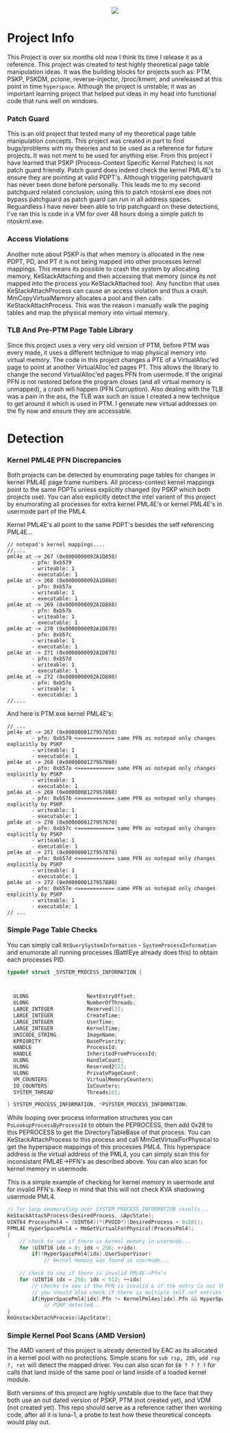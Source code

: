 <div align="center">
    <img src="https://imgur.com/KWW5wuV.png"/>
</div>

# Project Info

This Project is over six months old now I think its time I release it as a reference. This project was created to test highly theoretical page table manipulation
ideas. It was the building blocks for projects such as: PTM, PSKP, PSKDM, pclone, reverse-injector, /proc/kmem, and unreleased at this point in time `hyperspace`. 
Although the project is unstable, it was an important learning project that helped put ideas in my head into functional code that runs well on windows.

### Patch Guard
This is an old project that tested many of my theoretical page table manipulation concepts. This project was created in part to find bugs/problems with my theories
and to be used as a reference for future projects. It was not ment to be used for anything else. From this project I have learned that PSKP (Process-Context Specific Kernel Patches) 
is not patch guard friendly. Patch guard does indeed check the kernel PML4E's to ensure they are pointing at valid PDPT's. Although triggering patchguard has never been
done before personally. This leads me to my second patchguard related conclusion; using this to patch ntoskrnl.exe does not bypass patchguard as patch guard can run in
all address spaces. Reguardless I have never been able to trip patchguard on these detections, I've ran this is code in a VM for over 48 hours doing a simple patch to
ntoskrnl.exe.

### Access Violations
Another note about PSKP is that when memory is allocated in the new PDPT, PD, and PT it is not being mapped into other processes kernel mappings. This means its possible
to crash the system by allocating memory, KeStackAttaching and then accessing that memory (since its not mapped into the process you KeStackAttached too). Any function
that uses KeStackAttachProcess can cause an access violation and thus a crash. MmCopyVirtualMemory allocates a pool and then calls KeStackAttachProcess. This was the 
reason i manually walk the paging tables and map the physical memory into virtual memory.

### TLB And Pre-PTM Page Table Library
Since this project uses a very very old version of PTM, before PTM was every made, it uses a different technique to map physical memory into virtual memory. 
The code in this project changes a PTE of a VirtualAlloc'ed page to point at another VirtualAlloc'ed pages PT. This allows the library to change the second
VirtualAlloc'ed pages PFN from usermode. If the original PFN is not restored before the program closes (and all virtual memory is unmapped), a crash will happen (PFN Corruption).
Also dealing with the TLB was a pain in the ass, the TLB was such an issue I created a new technique to get around it which is used in PTM. I generate new
virtual addresses on the fly now and ensure they are accessable.

# Detection

### Kernel PML4E PFN Discrepancies
Both projects can be detected by enumorating page tables for changes in kernel PML4E page frame numbers. All process-context kernel mappings point to the same PDPTs unless
explicitly changed (by PSKP which both projects use). You can also explicitly detect the intel varient of this project by enumorating all processes for extra kernel PML4E's
or kernel PML4E's in usermode part of the PML4. 

Kernel PML4E's all point to the same PDPT's besides the self referencing PML4E...
```
// notepad's kernel mappings....
//....
pml4e at -> 267 (0x0000000092A1D858)
        - pfn: 0xb579
        - writeable: 1
        - executable: 1
pml4e at -> 268 (0x0000000092A1D860)
        - pfn: 0xb57a
        - writeable: 1
        - executable: 1
pml4e at -> 269 (0x0000000092A1D868)
        - pfn: 0xb57b
        - writeable: 1
        - executable: 1
pml4e at -> 270 (0x0000000092A1D870)
        - pfn: 0xb57c
        - writeable: 1
        - executable: 1
pml4e at -> 271 (0x0000000092A1D878)
        - pfn: 0xb57d
        - writeable: 1
        - executable: 1
pml4e at -> 272 (0x0000000092A1D880)
        - pfn: 0xb57e
        - writeable: 1
        - executable: 1
//....
```

And here is PTM.exe kernel PML4E's:

```
// ...
pml4e at -> 267 (0x0000000127957858)
        - pfn: 0xb579 <============ same PFN as notepad only changes explicitly by PSKP
        - writeable: 1
        - executable: 1
pml4e at -> 268 (0x0000000127957860)
        - pfn: 0xb57a <============ same PFN as notepad only changes explicitly by PSKP
        - writeable: 1
        - executable: 1
pml4e at -> 269 (0x0000000127957868)
        - pfn: 0xb57b <============ same PFN as notepad only changes explicitly by PSKP
        - writeable: 1
        - executable: 1
pml4e at -> 270 (0x0000000127957870)
        - pfn: 0xb57c <============ same PFN as notepad only changes explicitly by PSKP
        - writeable: 1
        - executable: 1
pml4e at -> 271 (0x0000000127957878)
        - pfn: 0xb57d <============ same PFN as notepad only changes explicitly by PSKP
        - writeable: 1
        - executable: 1
pml4e at -> 272 (0x0000000127957880)
        - pfn: 0xb57e <============ same PFN as notepad only changes explicitly by PSKP
        - writeable: 1
        - executable: 1
// ...
```

### Simple Page Table Checks

You can simply call `NtQuerySystemInformation` - `SystemProcessInformation` and enumorate all running processes (BattlEye already does this) to obtain each processes PID.

```cpp
typedef struct _SYSTEM_PROCESS_INFORMATION {



  ULONG                   NextEntryOffset;
  ULONG                   NumberOfThreads;
  LARGE_INTEGER           Reserved[3];
  LARGE_INTEGER           CreateTime;
  LARGE_INTEGER           UserTime;
  LARGE_INTEGER           KernelTime;
  UNICODE_STRING          ImageName;
  KPRIORITY               BasePriority;
  HANDLE                  ProcessId;
  HANDLE                  InheritedFromProcessId;
  ULONG                   HandleCount;
  ULONG                   Reserved2[2];
  ULONG                   PrivatePageCount;
  VM_COUNTERS             VirtualMemoryCounters;
  IO_COUNTERS             IoCounters;
  SYSTEM_THREAD           Threads[0];

} SYSTEM_PROCESS_INFORMATION, *PSYSTEM_PROCESS_INFORMATION;
```

While looping over process information structures you can `PsLookupProcessByProcessId` to obtain the PEPROCESS, then add 0x28 to this PEPROCESS to get the DirectoryTableBase of
that process. You can KeStackAttachProcess to this process and call MmGetVirtualForPhysical to get the hyperspace mappings of this processes PML4. This hyperspace address
is the virtual address of the PML4, you can simply scan this for inconsistant PML4E->PFN's as described above. You can also scan for kernel memory in usermode.

This is a simple example of checking for kernel memory in usermode and for invalid PFN's. Keep in mind that this will not check KVA shadowing usermode PML4.
```cpp
// for loop enumorating over SYSTEM_PROCESS_INFORMATION results...
KeStackAttachProcess(DesiredProcess, &ApcState);
UINT64 ProcessPml4 = (UINT64)(*(PVOID*)(DesiredProcess + 0x28));
PPML4E HyperSpacePml4 = MmGetVirtualForPhysical(ProcessPml4);
{
    // check to see if there is kernel memory in usermode...
    for (UINT16 idx = 0; idx < 256; ++idx)
        if(!HyperSpacePml4[idx].UserSuperVisor)
            // kernel memory was found in usermode...
            
    // check to see if there is invalid PML4E->Pfn's
    for (UINT16 idx = 256; idx < 512; ++idx)
        // checks to see if the PFN is invalid & if the entry is not the self referencing entry...
        // you should also check if there is multiple self ref entries as that is invalid...
        if(HyperSpacePml4[idx].Pfn != KernelPml4es[idx].Pfn && HyperSpacePml4[idx].Pfn != ProcessPml4 >> 12)
            // PSKP detected...
}
KeUnstackDetachProcess(&ApcState);
```

### Simple Kernel Pool Scans (AMD Version)

The AMD varient of this project is already detected by EAC as its allocated in a kernel pool with no protections. Simple scans for `sub rsp, 28h`, `add rsp ?, ret` will
detect the mapped driver. You can also scan for `E8 ? ? ? ?` for calls that land inside of the same pool or land inside of a loaded kernel module. 

Both versions of this project are highly unstable due to the face that they both use an out dated version of PSKP, PTM (not created yet), and VDM (not created yet). 
This repo should serve as a reference rather then working code, after all it is luna-1, a probe to test how these theoretical concepts would play out.

